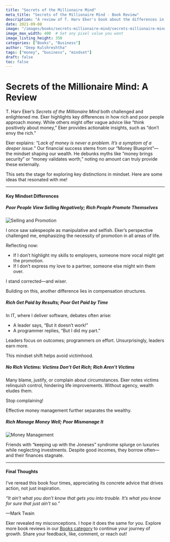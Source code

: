 ```yaml
---
title: "Secrets of the Millionaire Mind"
meta_title: "Secrets of the Millionaire Mind - Book Review"
description: "A review of T. Harv Eker's book about the differences in how rich and poor people think about money. Insights on money blueprint, selling, and financial success."
date: 2021-09-08
image: "/images/books/secrets-millionaire-mind/secrets-millionaire-mind-cover.jpeg"
image_max_width: 400  # Set any pixel value you want
image_listing_height: 350
categories: ["Books", "Business"]
author: "Deep Kulshreshtha"
tags: ["money", "business", "mindset"]
draft: false
toc: false
---
```


# Secrets of the Millionaire Mind: A Review

T. Harv Eker’s *Secrets of the Millionaire Mind* both challenged and enlightened me. Eker highlights key differences in how rich and poor people approach money. While others might offer vague advice like “think positively about money,” Eker provides actionable insights, such as “don’t envy the rich.”

Eker explains: *“Lack of money is never a problem. It’s a symptom of a deeper issue.”* Our financial success stems from our “Money Blueprint”—the mindset shaping our wealth. He debunks myths like “money brings security” or “money validates worth,” noting no amount can truly provide these externally.

This sets the stage for exploring key distinctions in mindset. Here are some ideas that resonated with me!

---

#### Key Mindset Differences

##### Poor People View Selling Negatively; Rich People Promote Themselves

![Selling and Promotion](/images/books/secrets-millionaire-mind/selling-promotion.jpg)

I once saw salespeople as manipulative and selfish. Eker’s perspective challenged me, emphasizing the necessity of promotion in all areas of life.

Reflecting now:

- If I don’t highlight my skills to employers, someone more vocal might get the promotion.
- If I don’t express my love to a partner, someone else might win them over.

I stand corrected—and wiser.

Building on this, another difference lies in compensation structures.

##### Rich Get Paid by Results; Poor Get Paid by Time

In IT, where I deliver software, debates often arise:

- A leader says, “But it doesn’t work!”
- A programmer replies, “But I did my part.”

Leaders focus on outcomes; programmers on effort. Unsurprisingly, leaders earn more.

This mindset shift helps avoid victimhood.

##### No Rich Victims: Victims Don’t Get Rich; Rich Aren’t Victims

Many blame, justify, or complain about circumstances. Eker notes victims relinquish control, hindering life improvements. Without agency, wealth eludes them.

Stop complaining!

Effective money management further separates the wealthy.

##### Rich Manage Money Well; Poor Mismanage It

![Money Management](/images/books/secrets-millionaire-mind/money-management.jpg)

Friends with “keeping up with the Joneses” syndrome splurge on luxuries while neglecting investments. Despite good incomes, they borrow often—and their finances stagnate.

---

#### Final Thoughts

I’ve reread this book four times, appreciating its concrete advice that drives action, not just inspiration.

*“It ain’t what you don’t know that gets you into trouble. It’s what you know for sure that just ain’t so.”*

—Mark Twain

Eker revealed my misconceptions. I hope it does the same for you. Explore more book reviews in our [Books category](#) to continue your journey of growth. Share your feedback, like, comment, or reach out!








